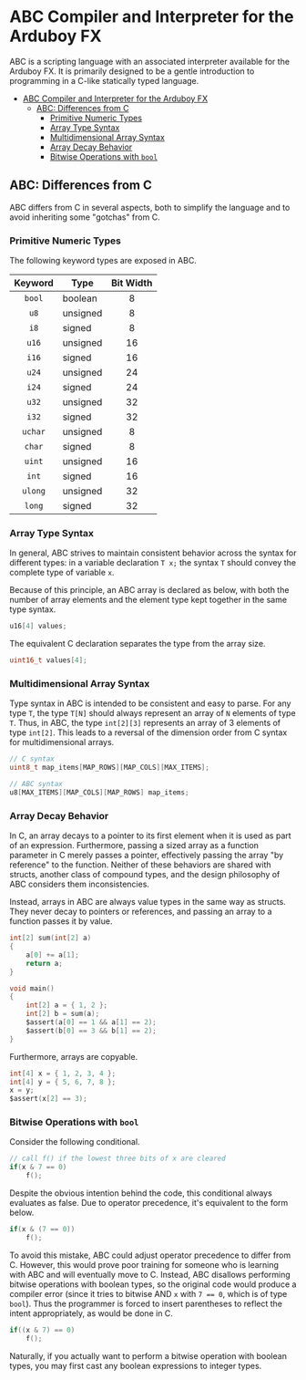 # ABC Compiler and Interpreter for the Arduboy FX

ABC is a scripting language with an associated interpreter available for the Arduboy FX. It is primarily designed to be a gentle introduction to programming in a C-like statically typed language.

- [ABC Compiler and Interpreter for the Arduboy FX](#abc-compiler-and-interpreter-for-the-arduboy-fx)
  - [ABC: Differences from C](#abc-differences-from-c)
    - [Primitive Numeric Types](#primitive-numeric-types)
    - [Array Type Syntax](#array-type-syntax)
    - [Multidimensional Array Syntax](#multidimensional-array-syntax)
    - [Array Decay Behavior](#array-decay-behavior)
    - [Bitwise Operations with `bool`](#bitwise-operations-with-bool)

## ABC: Differences from C

ABC differs from C in several aspects, both to simplify the language and to avoid inheriting some "gotchas" from C.

### Primitive Numeric Types

The following keyword types are exposed in ABC.

| Keyword | Type     | Bit Width |
|:-------:|----------|:---------:|
| `bool`  | boolean  | 8         |
|  `u8`   | unsigned | 8         |
|  `i8`   | signed   | 8         |
| `u16`   | unsigned | 16        |
| `i16`   | signed   | 16        |
| `u24`   | unsigned | 24        |
| `i24`   | signed   | 24        |
| `u32`   | unsigned | 32        |
| `i32`   | signed   | 32        |
| `uchar` | unsigned | 8         |
| `char`  | signed   | 8         |
| `uint`  | unsigned | 16        |
| `int`   | signed   | 16        |
| `ulong` | unsigned | 32        |
| `long`  | signed   | 32        |

### Array Type Syntax

In general, ABC strives to maintain consistent behavior across the syntax for different types: in a variable declaration `T x;` the syntax `T` should convey the complete type of variable `x`.

Because of this principle, an ABC array is declared as below, with both the number of array elements and the element type kept together in the same type syntax.
```c
u16[4] values;
```

The equivalent C declaration separates the type from the array size.
```c
uint16_t values[4];
```

### Multidimensional Array Syntax

Type syntax in ABC is intended to be consistent and easy to parse. For any type `T`, the type `T[N]` should always represent an array of `N` elements of type `T`. Thus, in ABC, the type `int[2][3]` represents an array of 3 elements of type `int[2]`. This leads to a reversal of the dimension order from C syntax for multidimensional arrays.

```c
// C syntax
uint8_t map_items[MAP_ROWS][MAP_COLS][MAX_ITEMS];

// ABC syntax
u8[MAX_ITEMS][MAP_COLS][MAP_ROWS] map_items;
```

### Array Decay Behavior

In C, an array decays to a pointer to its first element when it is used as part of an expression. Furthermore, passing a sized array as a function parameter in C merely passes a pointer, effectively passing the array "by reference" to the function. Neither of these behaviors are shared with structs, another class of compound types, and the design philosophy of ABC considers them inconsistencies.

Instead, arrays in ABC are always value types in the same way as structs. They never decay to pointers or references, and passing an array to a function passes it by value.

```c
int[2] sum(int[2] a)
{
    a[0] += a[1];
    return a;
}

void main()
{
    int[2] a = { 1, 2 };
    int[2] b = sum(a);
    $assert(a[0] == 1 && a[1] == 2);
    $assert(b[0] == 3 && b[1] == 2);
}
```

Furthermore, arrays are copyable.

```c
int[4] x = { 1, 2, 3, 4 };
int[4] y = { 5, 6, 7, 8 };
x = y;
$assert(x[2] == 3);
```

### Bitwise Operations with `bool`

Consider the following conditional.
```c
// call f() if the lowest three bits of x are cleared
if(x & 7 == 0)
    f();
```
Despite the obvious intention behind the code, this conditional always evaluates as false. Due to operator precedence, it's equivalent to the form below.
```c
if(x & (7 == 0))
    f();
```
To avoid this mistake, ABC could adjust operator precedence to differ from C. However, this would prove poor training for someone who is learning with ABC and will eventually move to C. Instead, ABC disallows performing bitwise operations with boolean types, so the original code would produce a compiler error (since it tries to bitwise AND `x` with `7 == 0`, which is of type `bool`). Thus the programmer is forced to insert parentheses to reflect the intent appropriately, as would be done in C.
```c
if((x & 7) == 0)
    f();
```
Naturally, if you actually want to perform a bitwise operation with boolean types, you may first cast any boolean expressions to integer types.
